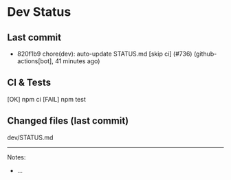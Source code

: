 # Dev Status

## Last commit
- 820f1b9 chore(dev): auto-update STATUS.md [skip ci] (#736) (github-actions[bot], 41 minutes ago)
## CI & Tests
[OK] npm ci
[FAIL] npm test

## Changed files (last commit)
dev/STATUS.md

---
Notes:
- ...
